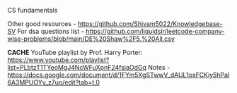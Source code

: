CS fundamentals 

Other good resources - https://github.com/Shivam5022/Knowledgebase-SV
For dsa questions list - https://github.com/liquidslr/leetcode-company-wise-problems/blob/main/DE%20Shaw%2F5.%20All.csv


**CACHE** 
YouTube playlist by Prof. Harry Porter: https://www.youtube.com/playlist?list=PLbtzT1TYeoMgJ4NcWFuXpnF24fsiaOdGq
Notes - https://docs.google.com/document/d/1FYm5XgSTwwV_dAUL1osFCKiy5hPaI6A3MPUOYv_z7uo/edit?tab=t.0


